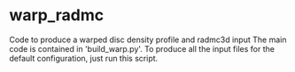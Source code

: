 # warp_radmc
Code to produce a warped disc density profile and radmc3d input 
The main code is contained in 'build_warp.py'. To produce all the input files for the default configuration, just run this script. 
